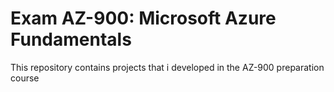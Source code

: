 # Exam AZ-900: Microsoft Azure Fundamentals
This repository contains projects that i developed in the AZ-900 preparation course
